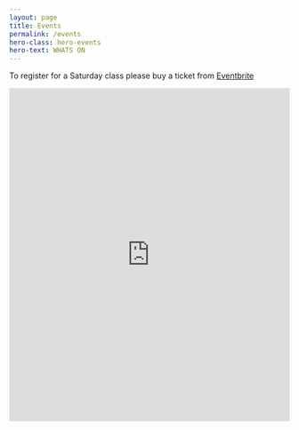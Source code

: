 ```yaml
---
layout: page
title: Events
permalink: /events
hero-class: hero-events
hero-text: WHATS ON
---
```


To register for a Saturday class please buy a ticket from [Eventbrite](https://www.eventbrite.com.au/o/perth-parkour-inc-8630642536)

<iframe src="https://www.eventbrite.com.au/o/perth-parkour-inc-8630642536" style=" border-width:0 " width="100%" height="600px" frameborder="0" scrolling="no"></iframe>
